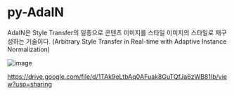 # py-AdaIN
AdaIN은 Style Transfer의 일종으로 콘텐츠 이미지를 스타일 이미지의 스타일로 재구성하는 기술이다.
(Arbitrary Style Transfer in Real-time with Adaptive Instance Normalization)

![image](https://github.com/user-attachments/assets/4171b5fd-c304-48fe-9371-95c246fea7b9)



https://drive.google.com/file/d/1TAk9eLtbAq0AFuak8GuTQfJa6zWB81Ib/view?usp=sharing
